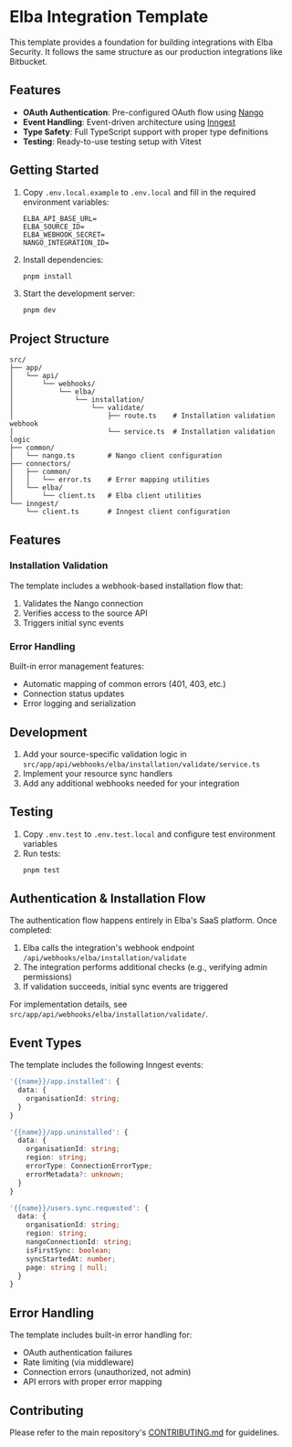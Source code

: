 # Elba Integration Template

This template provides a foundation for building integrations with Elba Security. It follows the same structure as our production integrations like Bitbucket.

## Features

- **OAuth Authentication**: Pre-configured OAuth flow using [Nango](https://nango.dev/)
- **Event Handling**: Event-driven architecture using [Inngest](https://www.inngest.com/)
- **Type Safety**: Full TypeScript support with proper type definitions
- **Testing**: Ready-to-use testing setup with Vitest

## Getting Started

1. Copy `.env.local.example` to `.env.local` and fill in the required environment variables:

   ```
   ELBA_API_BASE_URL=
   ELBA_SOURCE_ID=
   ELBA_WEBHOOK_SECRET=
   NANGO_INTEGRATION_ID=
   ```

2. Install dependencies:

   ```bash
   pnpm install
   ```

3. Start the development server:
   ```bash
   pnpm dev
   ```

## Project Structure

```
src/
├── app/
│   └── api/
│       └── webhooks/
│           └── elba/
│               └── installation/
│                   └── validate/
│                       ├── route.ts    # Installation validation webhook
│                       └── service.ts  # Installation validation logic
├── common/
│   └── nango.ts        # Nango client configuration
├── connectors/
│   ├── common/
│   │   └── error.ts    # Error mapping utilities
│   └── elba/
│       └── client.ts   # Elba client utilities
└── inngest/
    └── client.ts       # Inngest client configuration
```

## Features

### Installation Validation

The template includes a webhook-based installation flow that:

1. Validates the Nango connection
2. Verifies access to the source API
3. Triggers initial sync events

### Error Handling

Built-in error management features:

- Automatic mapping of common errors (401, 403, etc.)
- Connection status updates
- Error logging and serialization

## Development

1. Add your source-specific validation logic in `src/app/api/webhooks/elba/installation/validate/service.ts`
2. Implement your resource sync handlers
3. Add any additional webhooks needed for your integration

## Testing

1. Copy `.env.test` to `.env.test.local` and configure test environment variables
2. Run tests:
   ```bash
   pnpm test
   ```

## Authentication & Installation Flow

The authentication flow happens entirely in Elba's SaaS platform. Once completed:

1. Elba calls the integration's webhook endpoint `/api/webhooks/elba/installation/validate`
2. The integration performs additional checks (e.g., verifying admin permissions)
3. If validation succeeds, initial sync events are triggered

For implementation details, see `src/app/api/webhooks/elba/installation/validate/`.

## Event Types

The template includes the following Inngest events:

```typescript
'{{name}}/app.installed': {
  data: {
    organisationId: string;
  }
}

'{{name}}/app.uninstalled': {
  data: {
    organisationId: string;
    region: string;
    errorType: ConnectionErrorType;
    errorMetadata?: unknown;
  }
}

'{{name}}/users.sync.requested': {
  data: {
    organisationId: string;
    region: string;
    nangoConnectionId: string;
    isFirstSync: boolean;
    syncStartedAt: number;
    page: string | null;
  }
}
```

## Error Handling

The template includes built-in error handling for:

- OAuth authentication failures
- Rate limiting (via middleware)
- Connection errors (unauthorized, not admin)
- API errors with proper error mapping

## Contributing

Please refer to the main repository's [CONTRIBUTING.md](../../CONTRIBUTING.md) for guidelines.

